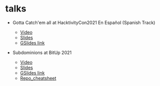 # talks

- Gotta Catch'em all at HacktivityCon2021 En Español (Spanish Track)
  - [Video](https://www.youtube.com/watch?v=e4Xb-ZXH9iE)
  - [Slides](Gotta_ENG.pdf)
  - [GSlides link](https://docs.google.com/presentation/d/1Y9Sk3CIxyxR963B2RBZq67HvUvQIRxlW00pgX6Sp8YU/edit?usp=sharing)

- Subdominions at BitUp 2021
  - [Video](https://youtube.com/watch?v=efpL9KAW3Fo&t=193m)
  - [Slides](Subdominions_ENG.pdf)
  - [GSlides link](https://docs.google.com/presentation/d/1UmeC2XdIBNrliDQIzZO8JhE9PrT7ICaSo_PDsVlU4ZU/edit?usp=sharing)
  - [Repo_cheatsheet](https://github.com/six2dez/bitup2021_subdominions/blob/main/Cheatsheet.md)
